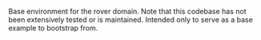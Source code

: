 Base environment for the rover domain. 
Note that this codebase has not been extensively tested or is maintained.
Intended only to serve as a base example to bootstrap from.
